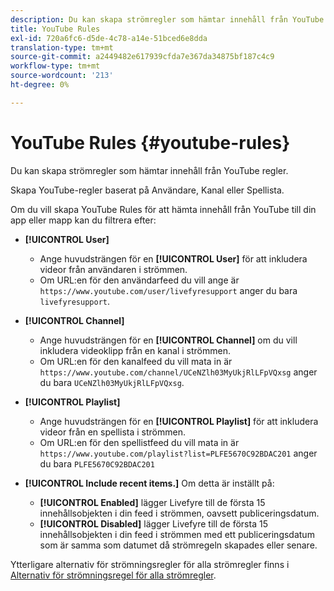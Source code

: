 ```yaml
---
description: Du kan skapa strömregler som hämtar innehåll från YouTube regler.
title: YouTube Rules
exl-id: 720a6fc6-d5de-4c78-a14e-51bced6e8dda
translation-type: tm+mt
source-git-commit: a2449482e617939cfda7e367da34875bf187c4c9
workflow-type: tm+mt
source-wordcount: '213'
ht-degree: 0%

---
```


# YouTube Rules {#youtube-rules}

Du kan skapa strömregler som hämtar innehåll från YouTube regler.

Skapa YouTube-regler baserat på Användare, Kanal eller Spellista.

Om du vill skapa YouTube Rules för att hämta innehåll från YouTube till din app eller mapp kan du filtrera efter:

* **[!UICONTROL User]**
   * Ange huvudsträngen för en **[!UICONTROL User]** för att inkludera videor från användaren i strömmen.
   * Om URL:en för den användarfeed du vill ange är `https://www.youtube.com/user/livefyresupport` anger du bara `livefyresupport`.

* **[!UICONTROL Channel]**
   * Ange huvudsträngen för en **[!UICONTROL Channel]** om du vill inkludera videoklipp från en kanal i strömmen.
   * Om URL:en för den kanalfeed du vill mata in är `https://www.youtube.com/channel/UCeNZlh03MyUkjRlLFpVQxsg` anger du bara `UCeNZlh03MyUkjRlLFpVQxsg`.

* **[!UICONTROL Playlist]**
   * Ange huvudsträngen för en **[!UICONTROL Playlist]** för att inkludera videor från en spellista i strömmen.
   * Om URL:en för den spellistfeed du vill mata in är `https://www.youtube.com/playlist?list=PLFE5670C92BDAC201` anger du bara `PLFE5670C92BDAC201`

* **[!UICONTROL Include recent items.]** Om detta är inställt på:
   * **[!UICONTROL Enabled]** lägger Livefyre till de första 15 innehållsobjekten i din feed i strömmen, oavsett publiceringsdatum.
   * **[!UICONTROL Disabled]** lägger Livefyre till de första 15 innehållsobjekten i din feed i strömmen med ett publiceringsdatum som är samma som datumet då strömregeln skapades eller senare.

Ytterligare alternativ för strömningsregler för alla strömregler finns i [Alternativ för strömningsregel för alla strömregler](../../c-streams/c-stream-rule-options-for-all-stream-rules.md#c_stream_rule_options_for_all_stream_rules).
